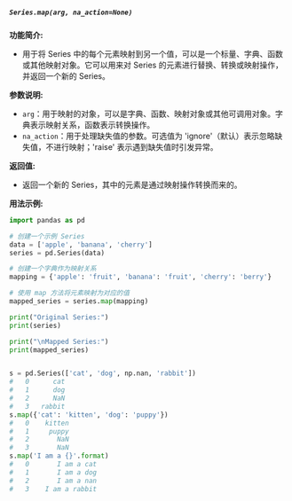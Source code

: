 ##### `Series.map(arg, na_action=None)`
**功能简介:**
- 用于将 Series 中的每个元素映射到另一个值，可以是一个标量、字典、函数或其他映射对象。它可以用来对 Series 的元素进行替换、转换或映射操作，并返回一个新的 Series。

**参数说明:**
- `arg`：用于映射的对象，可以是字典、函数、映射对象或其他可调用对象。字典表示映射关系，函数表示转换操作。
- `na_action`：用于处理缺失值的参数。可选值为 'ignore'（默认）表示忽略缺失值，不进行映射；'raise' 表示遇到缺失值时引发异常。

**返回值:**
- 返回一个新的 Series，其中的元素是通过映射操作转换而来的。

**用法示例:**
```python
import pandas as pd

# 创建一个示例 Series
data = ['apple', 'banana', 'cherry']
series = pd.Series(data)

# 创建一个字典作为映射关系
mapping = {'apple': 'fruit', 'banana': 'fruit', 'cherry': 'berry'}

# 使用 map 方法将元素映射为对应的值
mapped_series = series.map(mapping)

print("Original Series:")
print(series)

print("\nMapped Series:")
print(mapped_series)


s = pd.Series(['cat', 'dog', np.nan, 'rabbit'])
#	0      cat
#	1      dog
#	2      NaN
#	3   rabbit
s.map({'cat': 'kitten', 'dog': 'puppy'})
#	0    kitten
#	1     puppy
#	2       NaN
#	3       NaN
s.map('I am a {}'.format)
#	0       I am a cat
#	1       I am a dog
#	2       I am a nan
#	3    I am a rabbit
```